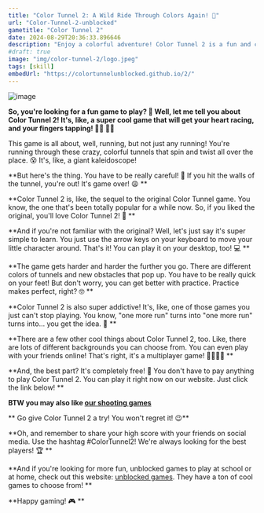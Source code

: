 ```yaml
---
title: "Color Tunnel 2: A Wild Ride Through Colors Again! 🌈"
url: "Color-Tunnel-2-unblocked"
gametitle: "Color Tunnel 2"
date: 2024-08-29T20:36:33.896646
description: "Enjoy a colorful adventure! Color Tunnel 2 is a fun and challenging running game where you navigate through spinning tunnels."
#draft: true
image: "img/color-tunnel-2/logo.jpeg"
tags: [skill]
embedUrl: "https://colortunnelunblocked.github.io/2/"
---
```


![image](https://github.com/user-attachments/assets/743ba221-d973-417e-ae9b-00b257e985e3)

**So, you're looking for a  fun  game to play? 🤔  Well, let me tell you about Color Tunnel 2! It's, like, a super cool  game that will get your heart racing, and your fingers tapping!  🏃‍♀️  🏃‍♂️**

This game is all about, well,  running,  but  not just any running! You're running through these crazy, colorful tunnels that spin and twist all over the place.  😵  It's, like, a giant  kaleidoscope! 

 **But here's the thing. You have to be really careful! 🚧  If you hit the walls of the tunnel, you're out!  It's game over!  😩  ** 

 **Color Tunnel 2  is, like, the sequel to the original  Color Tunnel  game. You know, the one that's been  totally  popular for a while now. So, if you liked the original, you'll  love  Color Tunnel 2! 🤩  **

 **And if you're not familiar with the original?  Well, let's just say it's  super simple to learn. You just use the arrow keys on your keyboard to move your little character around.  That's it!  You can play it on your desktop, too!  💻  ** 

 **The game gets harder and harder the further you go.  There are different colors of tunnels and new obstacles that pop up.  You have to be really quick on your feet!  But don't worry, you can get better with practice.  Practice makes perfect, right? 🤓   ** 


 **Color Tunnel 2  is also super addictive!  It's, like, one of those games you just can't stop playing. You know,  "one more run"  turns into "one more run"  turns into...  you get the idea.  🤪  ** 

 **There are a few other cool things about Color Tunnel 2, too.  Like, there are lots of different backgrounds you can choose from.  You can even play with your friends online!  That's right, it's a multiplayer game!  👨‍👩‍👧‍👦  **

 **And, the best part?  It's  completely free!  💸  You don't have to pay anything to play Color Tunnel 2.  You can play it right now on our website.  Just click the link below!   ** 

**BTW you may also like [our shooting games](https://online-generator.github.io/unblockedgames/shooting/)**

** Go give Color Tunnel 2 a try!  You won't regret it!  😉**

**Oh, and remember to share your high score with your friends on social media.  Use the hashtag #ColorTunnel2!  We're always looking for the best players!  🏆  **

 **And if you're looking for more fun, unblocked games to play at school or at home, check out this website: [unblocked games](https://online-generator.github.io/unblockedgames/).  They have a ton of cool games to choose from!  ** 

 **Happy gaming!  🎮  **
